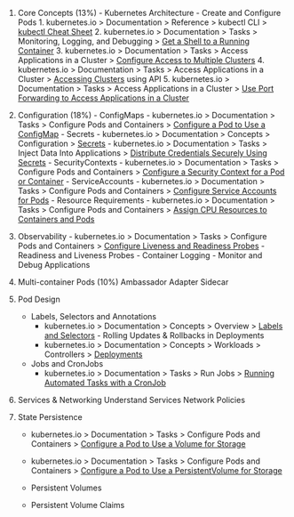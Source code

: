 
1. Core Concepts (13%) 
        - Kubernetes Architecture
        - Create and Configure Pods
        1. kubernetes.io > Documentation > Reference > kubectl CLI > [kubectl Cheat Sheet](https://kubernetes.io/docs/reference/kubectl/cheatsheet/)
        2. kubernetes.io > Documentation > Tasks > Monitoring, Logging, and Debugging > [Get a Shell to a Running Container](https://kubernetes.io/docs/tasks/debug-application-cluster/get-shell-running-container/)
        3. kubernetes.io > Documentation > Tasks > Access Applications in a Cluster > [Configure Access to Multiple Clusters](https://kubernetes.io/docs/tasks/access-application-cluster/configure-access-multiple-clusters/)
        4. kubernetes.io > Documentation > Tasks > Access Applications in a Cluster > [Accessing Clusters](https://kubernetes.io/docs/tasks/access-application-cluster/access-cluster/) using API
        5. kubernetes.io > Documentation > Tasks > Access Applications in a Cluster > [Use Port Forwarding to Access Applications in a Cluster](https://kubernetes.io/docs/tasks/access-application-cluster/port-forward-access-application-cluster/)




2. Configuration (18%)
        - ConfigMaps 
              - kubernetes.io > Documentation > Tasks > Configure Pods and Containers > [Configure a Pod to Use a ConfigMap](https://kubernetes.io/docs/tasks/configure-pod-container/configure-pod-configmap/)
        - Secrets
             - kubernetes.io > Documentation > Concepts > Configuration > [Secrets](https://kubernetes.io/docs/concepts/configuration/secret/)
             - kubernetes.io > Documentation > Tasks > Inject Data Into Applications > [Distribute Credentials Securely Using Secrets](https://kubernetes.io/docs/tasks/inject-data-application/distribute-credentials-secure/)
        - SecurityContexts
           - kubernetes.io > Documentation > Tasks > Configure Pods and Containers > [Configure a Security Context for a Pod or Container](https://kubernetes.io/docs/tasks/configure-pod-container/security-context/)
        - ServiceAccounts
           - kubernetes.io > Documentation > Tasks > Configure Pods and Containers > [Configure Service Accounts for Pods](https://kubernetes.io/docs/tasks/configure-pod-container/configure-service-account/)
        - Resource Requirements
           - kubernetes.io > Documentation > Tasks > Configure Pods and Containers > [Assign CPU Resources to Containers and Pods](https://kubernetes.io/docs/tasks/configure-pod-container/assign-cpu-resource/)


3. Observability
       - kubernetes.io > Documentation > Tasks > Configure Pods and Containers > [Configure Liveness and Readiness Probes](https://kubernetes.io/docs/tasks/configure-pod-container/configure-liveness-readiness-probes/)
       - Readiness and Liveness Probes
       - Container Logging
       - Monitor and Debug Applications
  
4. Multi-container Pods (10%)
        Ambassador
        Adapter
        Sidecar

5. Pod Design
      - Labels, Selectors and Annotations
          - kubernetes.io > Documentation > Concepts > Overview > [Labels and Selectors](https://kubernetes.io/docs/concepts/overview/working-with-objects/labels/#label-selectors)
       - Rolling Updates & Rollbacks in Deployments
          - kubernetes.io > Documentation > Concepts > Workloads > Controllers > [Deployments](https://kubernetes.io/docs/concepts/workloads/controllers/deployment)
      - Jobs and CronJobs
          - kubernetes.io > Documentation > Tasks > Run Jobs > [Running Automated Tasks with a CronJob](https://kubernetes.io/docs/tasks/job/automated-tasks-with-cron-jobs/)


6. Services & Networking
      Understand Services
      Network Policies

7. State Persistence
      - kubernetes.io > Documentation > Tasks > Configure Pods and Containers > [Configure a Pod to Use a Volume for Storage](https://kubernetes.io/docs/tasks/configure-pod-container/configure-volume-storage/)

      - kubernetes.io > Documentation > Tasks > Configure Pods and Containers > [Configure a Pod to Use a PersistentVolume for Storage](https://kubernetes.io/docs/tasks/configure-pod-container/configure-persistent-volume-storage/)

      - Persistent Volumes
      - Persistent Volume Claims

